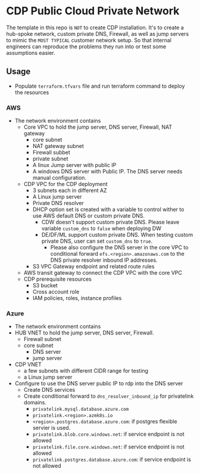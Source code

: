 # CDP Public Cloud Private Network

The template in this repo is `NOT` to create CDP installation. It's to create a hub-spoke network, custom private DNS, Firewall, as well as jump servers to mimic the `MOST TYPICAL` customer network setup. So that internal engineers can reproduce the problems they run into or test some assumptions easier.


## Usage
- Populate `terraform.tfvars` file and run terraform command to deploy the resources
### AWS
- The network environment contains
  - Core VPC to hold the jump server, DNS server, Firewall, NAT gateway
    - core subnet
    - NAT gateway subnet
    - Firewall subbet
    - private subnet
    - A linux Jump server with public IP
    - A windows DNS server with Public IP. The DNS server needs manual configuration.
  - CDP VPC for the CDP deployment
    - 3 subnets each in different AZ
    - A Linux jump server
    - Private DNS resolver
    - DHCP option set is created with a variable to control wither to use AWS default DNS or custom private DNS.
      - CDW doesn't support custom private DNS. Please leave variable `custom_dns` to `false` when deploying DW
      - DE/DF/ML support custom private DNS. When testing custom private DNS, user can set `custom_dns` to `true`.
        - Please also configure the DNS server in the core VPC to conditional forward `efs.<region>.amazonaws.com` to the DNS private resolver inbound IP addresses.
    - S3 VPC Gateway endpoint and related route rules
  - AWS transit gateway to connect the CDP VPC with the core VPC
  - CDP prerequisite resources
    - S3 bucket
    - Cross account role
    - IAM policies, roles, instance profiles

### Azure
- The network environment contains
- HUB VNET to hold the jump server, DNS server, Firewall.
  - Firewall subnet
  - core subnet
    - DNS server
    - jump server
- CDP VNET
  - a few subnets with different CIDR range for testing
  - a Linux jump server
- Configure to use the DNS server public IP to rdp into the DNS server
  - Create DNS services
  - Create conditional forward to `dns_resolver_inbound_ip` for privatelink domains.
    - `privatelink.mysql.database.azure.com`
    - `privatelink.<region>.azmk8s.io`
    - `<region>.postgres.database.azure.com`: if postgres flexible servier is used.
    - `privatelink.blob.core.windows.net`: if service endpoint is not allowed
    - `privatelink.file.core.windows.net`: if service endpoint is not allowed
    - `privatelink.postgres.database.azure.com`: if service endpoint is not allowed

